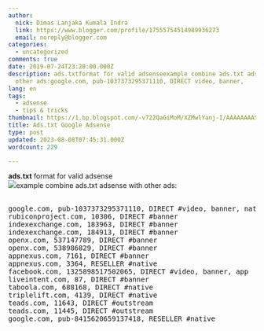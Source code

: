 ```yaml
---
author:
  nick: Dimas Lanjaka Kumala Indra
  link: https://www.blogger.com/profile/17555754514989936273
  email: noreply@blogger.com
categories:
  - uncategorized
comments: true
date: 2019-07-24T23:20:00.000Z
description: ads.txtformat for valid adsenseexample combine ads.txt adsense with
  other ads:google.com, pub-1037373295371110, DIRECT video, banner,
lang: en
tags:
  - adsense
  - tips & tricks
thumbnail: https://1.bp.blogspot.com/-v722QaGiMoM/XZMwlYanj-I/AAAAAAAASgk/e92el_z2sGsTfXw0kSOrO-eiq5HpDLZsgCLcBGAsYHQ/s640/cara%2Bmemperbaiki%2Bads%2Btxt.jpg
title: Ads.txt Google Adsense
type: post
updated: 2023-08-08T07:45:31.000Z
wordcount: 229

---
```


<div dir="ltr" style="text-align: left;" trbidi="on"> <b>ads.txt</b>&nbsp;format for valid adsense<br><img src="https://1.bp.blogspot.com/-v722QaGiMoM/XZMwlYanj-I/AAAAAAAASgk/e92el_z2sGsTfXw0kSOrO-eiq5HpDLZsgCLcBGAsYHQ/s640/cara%2Bmemperbaiki%2Bads%2Btxt.jpg">example combine ads.txt adsense with other ads:<br><br><pre>google.com, pub-1037373295371110, DIRECT #video, banner, native, app<br>rubiconproject.com, 10306, DIRECT #banner<br>indexexchange.com, 183963, DIRECT #banner<br>indexexchange.com, 184913, DIRECT #banner<br>openx.com, 537147789, DIRECT #banner<br>openx.com, 538986829, DIRECT #banner<br>appnexus.com, 7161, DIRECT #banner<br>appnexus.com, 3364, RESELLER #native<br>facebook.com, 1325898517502065, DIRECT #video, banner, app<br>liveintent.com, 87, DIRECT #banner<br>taboola.com, 688168, DIRECT #native<br>triplelift.com, 4139, DIRECT #native<br>teads.com, 11643, DIRECT #outstream<br>teads.com, 11445, DIRECT #outstream<br>google.com, pub-8415620659137418, RESELLER #native<br></pre></div>